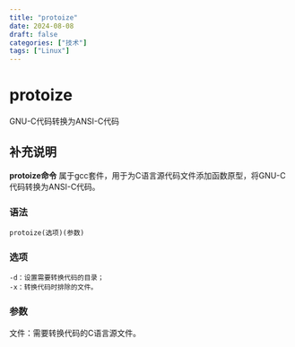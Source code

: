 ```yaml
---
title: "protoize"
date: 2024-08-08
draft: false
categories: ["技术"]
tags: ["Linux"]
---
```

protoize
===

GNU-C代码转换为ANSI-C代码

## 补充说明

**protoize命令** 属于gcc套件，用于为C语言源代码文件添加函数原型，将GNU-C代码转换为ANSI-C代码。

### 语法

```shell
protoize(选项)(参数)
```

### 选项

```shell
-d：设置需要转换代码的目录；
-x：转换代码时排除的文件。
```

### 参数

文件：需要转换代码的C语言源文件。


